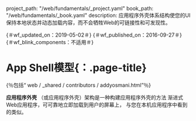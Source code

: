 project_path: "/web/fundamentals/_project.yaml"
book_path: "/web/fundamentals/_book.yaml"
description: 应用程序外壳体系结构使您的UI保持本地状态并动态加载内容，而不会牺牲Web的可链接性和可发现性。

{＃wf_updated_on：2019-05-02＃} {＃wf_published_on：2016-09-27＃} {＃wf_blink_components：不适用＃}

# App Shell模型{：.page-title}

{％包括“ web / _shared / contributors / addyosmani.html”％}

**应用程序外壳** （或应用程序外壳）架构是一种构建应用程序外壳的方法 渐进式Web应用程序，可可靠地立即加载到用户的屏幕上， 与您在本机应用程序中看到的类似。
